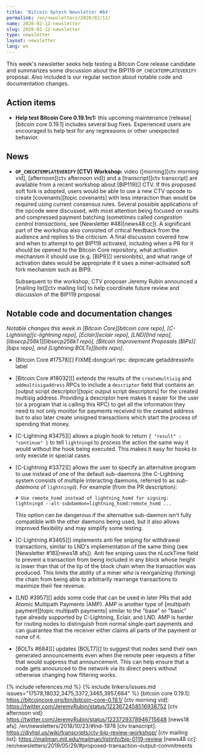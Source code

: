 ```yaml
---
title: 'Bitcoin Optech Newsletter #84'
permalink: /en/newsletters/2020/02/12/
name: 2020-02-12-newsletter
slug: 2020-02-12-newsletter
type: newsletter
layout: newsletter
lang: en
---
```

This week's newsletter seeks help testing a Bitcoin Core release
candidate and summarizes some discussion about the BIP119
`OP_CHECKTEMPLATEVERIFY` proposal.  Also included is our regular section
about notable code and documentation changes.

## Action items

- **Help test Bitcoin Core 0.19.1rc1:** this upcoming maintenance
  [release][bitcoin core 0.19.1] includes several bug fixes.
  Experienced users are encouraged to help test for any regressions or
  other unexpected behavior.

## News

- **`OP_CHECKTEMPLATEVERIFY` (CTV) Workshop:** video ([morning][ctv
  morning vid], [afternoon][ctv afternoon vid]) and a [transcript][ctv
  transcript] are available from a recent workshop about [BIP119][] CTV.
  If this proposed soft fork is adopted, users would be able to use a
  new CTV opcode to create [covenants][topic covenants] with less
  interaction than would be required using current consensus rules.
  Several possible applications of the opcode were discussed, with most
  attention being focused on vaults and compressed payment batching
  (sometimes called *congestion control transactions*, see [Newsletter #48][news48 cc]).  A significant
  part of the workshop also consisted of critical feedback from the
  audience and replies to the criticism.  A final discussion covered how
  and when to attempt to get BIP119 activated, including when a PR for
  it should be opened to the Bitcoin Core repository, what activation
  mechanism it should use (e.g.  [BIP9][] versionbits), and what range
  of activation dates would be appropriate if it uses a miner-activated
  soft fork mechanism such as BIP9.

    Subsequent to
    the workshop, CTV proposer Jeremy Rubin announced a [mailing
    list][ctv mailing list] to help coordinate future review and
    discussion of the BIP119 proposal.

## Notable code and documentation changes

*Notable changes this week in [Bitcoin Core][bitcoin core repo],
[C-Lightning][c-lightning repo], [Eclair][eclair repo], [LND][lnd repo],
[libsecp256k1][libsecp256k1 repo], [Bitcoin Improvement Proposals
(BIPs)][bips repo], and [Lightning BOLTs][bolts repo].*

- [Bitcoin Core #17578][] FIXME:dongcarl rpc: deprecate getaddressinfo label

- [Bitcoin Core #18032][] extends the results of the `createmultisig`
  and `addmultisigaddress` RPCs to include a `descriptor` field that
  contains an [output script descriptor][topic output script descriptors]
  for the created multisig address.  Providing a descriptor here makes it
  easier for the user (or a program that is calling this RPC) to get all
  the information they need to not only monitor for payments received to
  the created address but to also later create unsigned transactions
  which start the process of spending that money.

- [C-Lightning #3475][] allows a plugin hook to return `{ "result" :
  "continue" }` to tell `lightningd` to process the action the same way
  it would without the hook being executed.  This makes it easy for
  hooks to only execute in special cases.

- [C-Lightning #3372][] allows the user to specify an alternative
  program to use instead of one of the default sub-daemons (the
  C-Lightning system consists of multiple interacting daemons, referred
  to as *sub-daemons* of `lightningd`).  For example (from the PR
  description):

      # Use remote_hsmd instead of lightning_hsmd for signing:
      lightningd --alt-subdaemon=lightning_hsmd:remote_hsmd ...

  This option can be dangerous if the alternative sub-daemon isn't fully
  compatible with the other daemons being used, but it also allows
  improved flexibility and may simplify some testing.

- [C-Lightning #3465][] implements anti fee sniping for withdrawal
  transactions, similar to LND's implementation of the same thing (see
  [Newsletter #18][news18 afs]).  Anti fee sniping uses the nLockTime
  field to prevent a transaction from being included in any block whose
  height is lower than that of the tip of the block chain when the
  transaction was produced.  This limits the ability of a miner who is
  reorganizing (forking) the chain from being able to arbitrarily
  rearrange transactions to maximize their fee revenue.

- [LND #3957][] adds some code that can be used in later PRs that add
  Atomic Multipath Payments (AMP).  AMP is another type of [multipath
  payment][topic multipath payments] similar to the "base" or "basic"
  type already supported by C-Lightning, Eclair, and LND.  AMP is harder
  for routing nodes to distinguish from normal single-part payments and
  can guarantee that the receiver either claims all parts of the payment
  or none of it.

- [BOLTs #684][] updates [BOLT7][] to suggest that nodes send their own
  generated announcements even when the remote peer requests a filter
  that would suppress that announcement.  This can help ensure that a
  node gets announced to the network via its direct peers without
  otherwise changing how filtering works.

{% include references.md %}
{% include linkers/issues.md issues="17578,18032,3475,3372,3465,3957,684" %}
[bitcoin core 0.19.1]: https://bitcoincore.org/bin/bitcoin-core-0.19.1/
[ctv morning vid]: https://twitter.com/JeremyRubin/status/1223672458516938752
[ctv afternoon vid]: https://twitter.com/JeremyRubin/status/1223729378946715648
[news18 afs]: /en/newsletters/2018/10/23/#lnd-1978
[ctv transcript]: https://diyhpl.us/wiki/transcripts/ctv-bip-review-workshop/
[ctv mailing list]: https://mailman.mit.edu/mailman/listinfo/bip-0119-review
[news48 cc]: /en/newsletters/2019/05/29/#proposed-transaction-output-commitments
